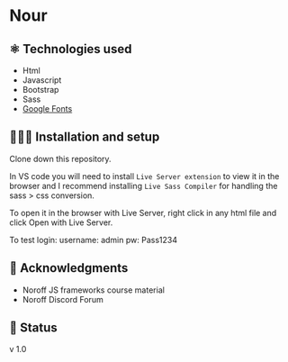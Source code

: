 # Nour



## ⚛️ Technologies used

- Html
- Javascript
- Bootstrap
- Sass
- [Google Fonts](https://fonts.google.com)

## 👩🏻‍💻 Installation and setup 

Clone down this repository. 

In VS code you will need to install `Live Server extension` to view it in the browser and I recommend installing `Live Sass Compiler` for handling the sass > css conversion. 

To open it in the browser with Live Server, right click in any html file and click Open with Live Server.

To test login: 
username: admin 
pw: Pass1234

## 📝 Acknowledgments

- Noroff JS frameworks course material
- Noroff Discord Forum

## 📶 Status 

v 1.0


